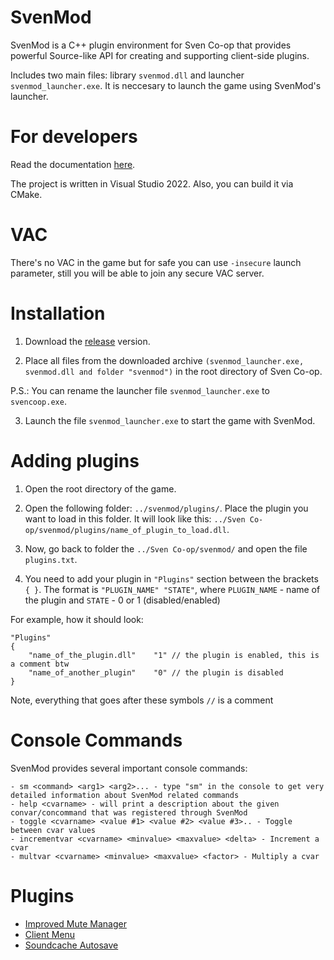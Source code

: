 # SvenMod
SvenMod is a C++ plugin environment for Sven Co-op that provides powerful Source-like API for creating and supporting client-side plugins.

Includes two main files: library `svenmod.dll` and launcher `svenmod_launcher.exe`. It is neccesary to launch the game using SvenMod's launcher.

# For developers
Read the documentation [here](https://github.com/sw1ft747/svenmod/wiki "here").

The project is written in Visual Studio 2022. Also, you can build it via CMake.

# VAC
There's no VAC in the game but for safe you can use `-insecure` launch parameter, still you will be able to join any secure VAC server.

# Installation
1. Download the [release](https://github.com/sw1ft747/svenmod/releases "release") version.

2. Place all files from the downloaded archive `(svenmod_launcher.exe, svenmod.dll and folder "svenmod")` in the root directory of Sven Co-op.

P.S.: You can rename the launcher file `svenmod_launcher.exe` to `svencoop.exe`.

3. Launch the file `svenmod_launcher.exe` to start the game with SvenMod.

# Adding plugins
1. Open the root directory of the game.

2. Open the following folder: `../svenmod/plugins/`. Place the plugin you want to load in this folder. It will look like this: `../Sven Co-op/svenmod/plugins/name_of_plugin_to_load.dll`.

3. Now, go back to folder the `../Sven Co-op/svenmod/` and open the file `plugins.txt`.

4. You need to add your plugin in `"Plugins"` section between the brackets `{ }`.
The format is `"PLUGIN_NAME" "STATE"`, where `PLUGIN_NAME` - name of the plugin and `STATE` - 0 or 1 (disabled/enabled)

For example, how it should look:
```
"Plugins"
{
	"name_of_the_plugin.dll"	"1" // the plugin is enabled, this is a comment btw
	"name_of_another_plugin"	"0" // the plugin is disabled
}
```

Note, everything that goes after these symbols `//` is a comment

# Console Commands
SvenMod provides several important console commands:
```
- sm <command> <arg1> <arg2>... - type "sm" in the console to get very detailed information about SvenMod related commands
- help <cvarname> - will print a description about the given convar/concommand that was registered through SvenMod
- toggle <cvarname> <value #1> <value #2> <value #3>.. - Toggle between cvar values
- incrementvar <cvarname> <minvalue> <maxvalue> <delta> - Increment a cvar
- multvar <cvarname> <minvalue> <maxvalue> <factor> - Multiply a cvar
```

# Plugins
- [Improved Mute Manager](https://github.com/sw1ft747/ImprovedMuteManager)
- [Client Menu](https://github.com/sw1ft747/clientmenu)
- [Soundcache Autosave](https://github.com/sw1ft747/soundcache)
